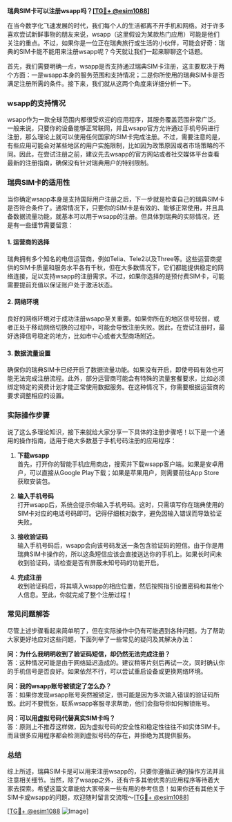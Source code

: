 **瑞典SIM卡可以注册wsapp吗？[[TG💪+ @esim1088](https://t.me/s/esim1088)]**

在当今数字化飞速发展的时代，我们每个人的生活都离不开手机和网络。对于许多喜欢尝试新鲜事物的朋友来说，wsapp（这里假设为某款热门应用）可能是他们关注的重点。不过，如果你是一位正在瑞典旅行或生活的小伙伴，可能会好奇：瑞典的SIM卡能不能用来注册wsapp呢？今天就让我们一起来聊聊这个话题。

首先，我们需要明确一点，wsapp是否支持通过瑞典SIM卡注册，这主要取决于两个方面：一是wsapp本身的服务范围和支持情况；二是你所使用的瑞典SIM卡是否满足注册所需的条件。接下来，我们就从这两个角度来详细分析一下。

### wsapp的支持情况

wsapp作为一款全球范围内都很受欢迎的应用程序，其服务覆盖范围非常广泛。一般来说，只要你的设备能够正常联网，并且wsapp官方允许通过手机号码进行注册，那么理论上就可以使用任何国家的SIM卡完成注册。不过，需要注意的是，有些应用可能会对某些地区的用户实施限制，比如因为政策原因或者市场策略的不同。因此，在尝试注册之前，建议先去wsapp的官方网站或者社交媒体平台查看最新的注册指南，确保没有针对瑞典用户的特别限制。

### 瑞典SIM卡的适用性

当你确定wsapp本身是支持国际用户注册之后，下一步就是检查自己的瑞典SIM卡是否符合条件了。通常情况下，只要你的SIM卡是有效的、能够正常使用，并且具备数据流量功能，就基本可以用于wsapp的注册。但具体到瑞典的实际情况，还是有一些细节需要留意：

#### 1. **运营商的选择**
瑞典拥有多个知名的电信运营商，例如Telia、Tele2以及Three等。这些运营商提供的SIM卡质量和服务水平各有千秋，但在大多数情况下，它们都能提供稳定的网络连接，足以支持wsapp的注册需求。不过，如果你选择的是预付费SIM卡，可能需要提前充值以保证账户处于激活状态。

#### 2. **网络环境**
良好的网络环境对于成功注册wsapp至关重要。如果你所在的地区信号较弱，或者正处于移动网络切换的过程中，可能会导致注册失败。因此，在尝试注册时，最好选择信号稳定的地方，比如市中心或者大型商场附近。

#### 3. **数据流量设置**
确保你的瑞典SIM卡已经开启了数据流量功能。如果没有开启，即使号码有效也可能无法完成注册流程。此外，部分运营商可能会有特殊的流量套餐要求，比如必须绑定特定的资费计划才能正常使用数据服务。在这种情况下，你需要根据运营商的要求调整相应的设置。

### 实际操作步骤

说了这么多理论知识，接下来就给大家分享一下具体的注册步骤吧！以下是一个通用的操作指南，适用于绝大多数基于手机号码注册的应用程序：

1. **下载wsapp**  
   首先，打开你的智能手机应用商店，搜索并下载wsapp客户端。如果是安卓用户，可以直接从Google Play下载；如果是苹果用户，则需要前往App Store获取安装包。

2. **输入手机号码**  
   打开wsapp后，系统会提示你输入手机号码。这时，只需填写你在瑞典使用的SIM卡对应的电话号码即可。记得仔细核对数字，避免因输入错误而导致验证失败。

3. **接收验证码**  
   输入手机号码后，wsapp会向该号码发送一条包含验证码的短信。由于你是用瑞典SIM卡操作的，所以这条短信应该会直接送达你的手机上。如果长时间未收到验证码，请检查是否有屏蔽未知号码的功能开启。

4. **完成注册**  
   收到验证码后，将其填入wsapp的相应位置，然后按照指引设置密码和其他个人信息。至此，你就完成了整个注册过程！

### 常见问题解答

尽管上述步骤看起来简单明了，但在实际操作中仍有可能遇到各种问题。为了帮助大家更好地应对这些问题，下面列举了一些常见的疑问及其解决办法：

**问：为什么我明明收到了验证码短信，却仍然无法完成注册？**  
答：这种情况可能是由于网络延迟造成的。建议稍等片刻后再试一次，同时确认你的手机信号是否良好。如果依然不行，可以尝试重启设备或更换网络环境。

**问：我的wsapp账号被锁定了怎么办？**  
答：如果你发现wsapp账号突然被锁定，很可能是因为多次输入错误的验证码所致。此时不要慌张，联系wsapp客服寻求帮助，他们会指导你如何解锁账号。

**问：可以用虚拟号码代替真实SIM卡吗？**  
答：原则上不推荐这样做，因为虚拟号码的安全性和稳定性往往不如实体SIM卡。而且很多应用程序都会检测到虚拟号码的存在，并拒绝为其提供服务。

### 总结

综上所述，瑞典SIM卡是可以用来注册wsapp的，只要你遵循正确的操作方法并且注意相关细节。当然，除了wsapp之外，还有许多其他优秀的应用程序等待着大家去探索。希望这篇文章能给大家带来一些有用的参考信息！如果你还有其他关于SIM卡或wsapp的问题，欢迎随时留言交流哦～[[TG💪+ @esim1088](https://t.me/s/esim1088)]

[[TG💪+ @esim1088](https://t.me/s/esim1088) ![Image](https://i.postimg.cc/4NQfJmqS/Snipaste-2025-05-13-00-14-12.png)]